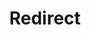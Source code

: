 ﻿---
layout: src/layouts/Redirect.astro
title: Redirect
redirect: https://yamldoc.liuyan.wang/docs/security/http-security-headers
pubDate:  2023-01-01
navSearch: false
navSitemap: false
navMenu: false
---
